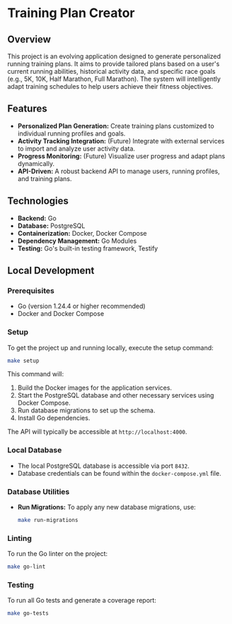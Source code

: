 # Training Plan Creator

## Overview
This project is an evolving application designed to generate personalized running training plans. It aims to provide tailored plans based on a user's current running abilities, historical activity data, and specific race goals (e.g., 5K, 10K, Half Marathon, Full Marathon). The system will intelligently adapt training schedules to help users achieve their fitness objectives.

## Features
- **Personalized Plan Generation:** Create training plans customized to individual running profiles and goals.
- **Activity Tracking Integration:** (Future) Integrate with external services to import and analyze user activity data.
- **Progress Monitoring:** (Future) Visualize user progress and adapt plans dynamically.
- **API-Driven:** A robust backend API to manage users, running profiles, and training plans.

## Technologies
- **Backend:** Go
- **Database:** PostgreSQL
- **Containerization:** Docker, Docker Compose
- **Dependency Management:** Go Modules
- **Testing:** Go's built-in testing framework, Testify

## Local Development

### Prerequisites
- Go (version 1.24.4 or higher recommended)
- Docker and Docker Compose

### Setup
To get the project up and running locally, execute the setup command:
```bash
make setup
```
This command will:
1.  Build the Docker images for the application services.
2.  Start the PostgreSQL database and other necessary services using Docker Compose.
3.  Run database migrations to set up the schema.
4.  Install Go dependencies.

The API will typically be accessible at `http://localhost:4000`.

### Local Database
- The local PostgreSQL database is accessible via port `8432`.
- Database credentials can be found within the `docker-compose.yml` file.

### Database Utilities
- **Run Migrations:** To apply any new database migrations, use:
  ```bash
  make run-migrations
  ```

### Linting
To run the Go linter on the project:
```bash
make go-lint
```

### Testing
To run all Go tests and generate a coverage report:
```bash
make go-tests
```
